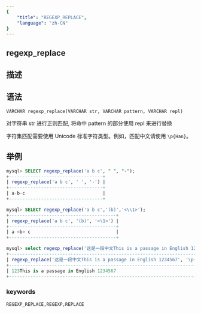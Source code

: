 ```yaml
---
{
    "title": "REGEXP_REPLACE",
    "language": "zh-CN"
}
---
```


<!-- 
Licensed to the Apache Software Foundation (ASF) under one
or more contributor license agreements.  See the NOTICE file
distributed with this work for additional information
regarding copyright ownership.  The ASF licenses this file
to you under the Apache License, Version 2.0 (the
"License"); you may not use this file except in compliance
with the License.  You may obtain a copy of the License at

  http://www.apache.org/licenses/LICENSE-2.0

Unless required by applicable law or agreed to in writing,
software distributed under the License is distributed on an
"AS IS" BASIS, WITHOUT WARRANTIES OR CONDITIONS OF ANY
KIND, either express or implied.  See the License for the
specific language governing permissions and limitations
under the License.
-->

## regexp_replace
## 描述
## 语法

`VARCHAR regexp_replace(VARCHAR str, VARCHAR pattern, VARCHAR repl)`

对字符串 str 进行正则匹配, 将命中 pattern 的部分使用 repl 来进行替换

字符集匹配需要使用 Unicode 标准字符类型。例如，匹配中文请使用 `\p{Han}`。

## 举例

```sql
mysql> SELECT regexp_replace('a b c', " ", "-");
+-----------------------------------+
| regexp_replace('a b c', ' ', '-') |
+-----------------------------------+
| a-b-c                             |
+-----------------------------------+

mysql> SELECT regexp_replace('a b c','(b)','<\\1>');
+----------------------------------------+
| regexp_replace('a b c', '(b)', '<\1>') |
+----------------------------------------+
| a <b> c                                |
+----------------------------------------+

mysql> select regexp_replace('这是一段中文This is a passage in English 1234567', '\\p{Han}+', '123');
+---------------------------------------------------------------------------------------------+
| regexp_replace('这是一段中文This is a passage in English 1234567', '\p{Han}+', '123')       |
+---------------------------------------------------------------------------------------------+
| 123This is a passage in English 1234567                                                     |
+---------------------------------------------------------------------------------------------+
```

### keywords
    REGEXP_REPLACE,REGEXP,REPLACE
